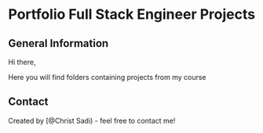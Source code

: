 # Portfolio Full Stack Engineer Projects

## General Information

Hi there,

Here you will find folders containing projects from my course

## Contact

Created by [@Christ Sadi) - feel free to contact me!
